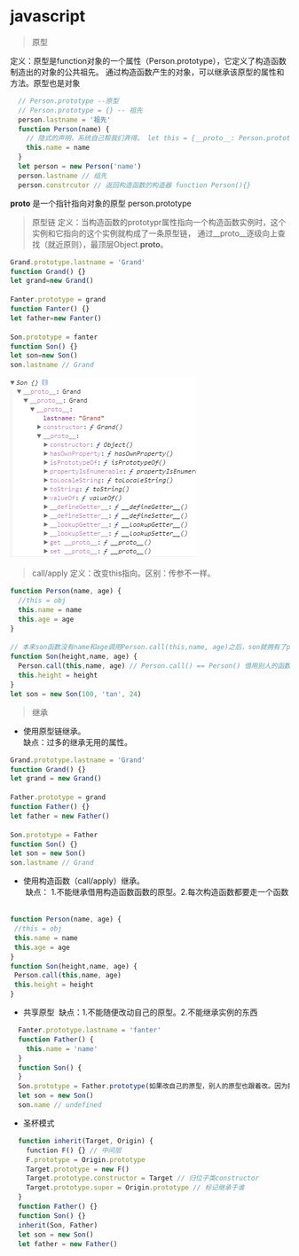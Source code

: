 # javascript
> 原型

定义：原型是function对象的一个属性（Person.prototype），它定义了构造函数制造出的对象的公共祖先。
通过构造函数产生的对象，可以继承该原型的属性和方法。原型也是对象
```js
  // Person.prototype --原型
  // Person.prototype = {} -- 祖先
  person.lastname = '祖先'
  function Person(name) {
    // 隐式的声明，系统自己帮我们弄得。 let this = {__proto__: Person.prototype}
    this.name = name
  }
  let person = new Person('name')
  person.lastname // 组先
  person.constrcutor // 返回构造函数的构造器 function Person(){}
```
__proto__ 是一个指针指向对象的原型 person.prototype

> 原型链
定义：当构造函数的prototypr属性指向一个构造函数实例时，这个实例和它指向的这个实例就构成了一条原型链，
通过__proto__逐级向上查找（就近原则），最顶层Object.__proto__。
```js
Grand.prototype.lastname = 'Grand'
function Grand() {}
let grand=new Grand()

Fanter.prototype = grand
function Fanter() {}
let father=new Fanter()

Son.prototype = fanter
function Son() {}
let son=new Son()
son.lastname // Grand
```

![Alt text](原型链.png)

> call/apply
定义：改变this指向。区别：传参不一样。
```js
function Person(name, age) {
  //this = obj
  this.name = name
  this.age = age
}

// 本来son函数没有name和age调用Person.call(this,name, age)之后，son就拥有了person的功能
function Son(height,name, age) {
  Person.call(this,name, age) // Person.call() == Person() 借用别人的函数实现自己的功能 obj = {name:'tan',age:24,height:122}
  this.height = height
}
let son = new Son(100, 'tan', 24)
```
> 继承  
- 使用原型链继承。  
  缺点：过多的继承无用的属性。
 ```js
Grand.prototype.lastname = 'Grand'
function Grand() {}
let grand = new Grand()

Father.prototype = grand
function Father() {}
let father = new Father()

Son.prototype = Father
function Son() {}
let son = new Son()
son.lastname // Grand
 ```
- 使用构造函数（call/apply）继承。  
  缺点： 1.不能继承借用构造函数函数的原型。2.每次构造函数都要走一个函数  
 ```js
 function Person(name, age) {
  //this = obj
  this.name = name
  this.age = age
}
function Son(height,name, age) {
  Person.call(this,name, age)
  this.height = height
}
 ```
- 共享原型
  缺点：1.不能随便改动自己的原型。2.不能继承实例的东西
```js
  Fanter.prototype.lastname = 'fanter'
  function Father() {
    this.name = 'name'
  }
  function Son() {
  }
  Son.prototype = Father.prototype(如果改自己的原型，别人的原型也跟着改。因为指向同一个空间)
  let son = new Son()
  son.name // undefined
```
- 圣杯模式
```js
  function inherit(Target, Origin) {
    function F() {} // 中间层  
    F.prototype = Origin.prototype
    Target.prototype = new F()
    Target.prototype.constructor = Target // 归位子类constructor
    Target.prototype.super = Origin.prototype // 标记继承于谁
  }
  function Father() {}
  function Son() {}
  inherit(Son, Father)
  let son = new Son()
  let father = new Father()
```

